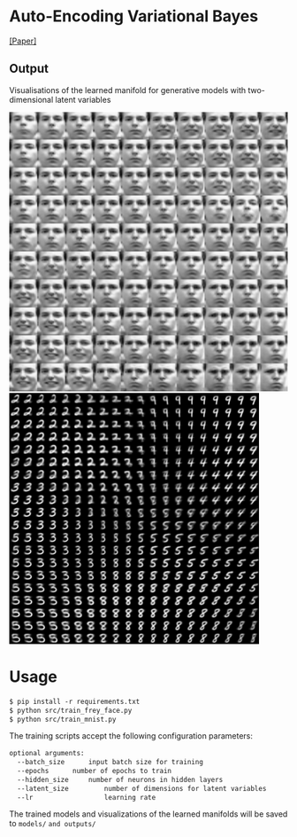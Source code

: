 # Auto-Encoding Variational Bayes
[[Paper]](https://arxiv.org/abs/1312.6114)


## Output
Visualisations of the learned manifold for generative models with two-dimensional latent variables

![Frey face](outputs/frey.png)
![MNIST](outputs/mnist.png)


# Usage

```
$ pip install -r requirements.txt
$ python src/train_frey_face.py
$ python src/train_mnist.py
```

The training scripts accept the following configuration parameters:
```
optional arguments:
  --batch_size		input batch size for training
  --epochs		number of epochs to train
  --hidden_size		number of neurons in hidden layers
  --latent_size         number of dimensions for latent variables
  --lr                  learning rate
```

The trained models and visualizations of the learned manifolds will be saved to `models/` `and outputs/`
